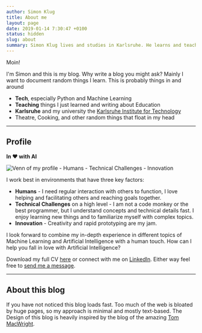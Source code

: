 ```yaml
---
author: Simon Klug
title: About me
layout: page
date: 2019-01-14 7:30:47 +0100
status: hidden
slug: about
summary: Simon Klug lives and studies in Karlsruhe. He learns and teaches Machine Learning in the shadow of the night. 
---
```

Moin!

I'm Simon and this is my blog. 
Why write a blog you might ask? 
Mainly I want to document random things I learn.
This is probably things in and around

* **Tech**, especially Python and  Machine Learning
* **Teaching** things I just learned and writing about Education 
* **Karlsruhe** and my university the [Karlsruhe Institute for Technology](https://www.kit.edu/)
* Theatre, Cooking, and other random things that float in my head


<hr>

## Profile

**In ♥️ with AI**

![Venn of my profile - Humans - Technical Challenges - Innovation](../images/venn.png)

I work best in environments that have three key factors: 

* **Humans** - I need regular interaction with others to function, I love helping and facilitating others and reaching goals together.
* **Technical Challenges** on a high level - I am not a code monkey or the best programmer, but I understand concepts and technical details fast. I enjoy learning new things and to familiarize myself with complex topics.
* **Innovation** - Creativity and rapid prototyping are my jam.

I look forward to combine my in-depth experience in different topics of Machine Learning and Artificial Intelligence with a human touch. How can I help you fall in love with Artificial Intelligence?

Download my full CV [here](/images/CV_Klug_en.pdf) or connect with me on [LinkedIn](https://www.linkedin.com/in/simon-klug/). Either way feel free to [send me a message](mailto:simon@simonklug.de). 

<hr>

## About this blog
If you have not noticed this blog loads fast. Too much of the web is bloated by huge pages, so my approach is minimal and mostly text-based. The Design of this blog is heavily inspired by the blog of the amazing [Tom MacWright](https://macwright.com/).

